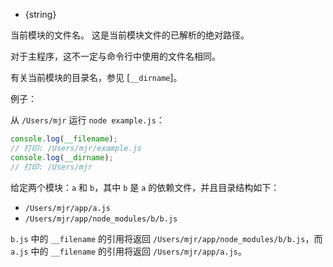<!-- YAML
added: v0.0.1
-->

<!-- type=var -->

* {string}

当前模块的文件名。
这是当前模块文件的已解析的绝对路径。

对于主程序，这不一定与命令行中使用的文件名相同。

有关当前模块的目录名，参见 [`__dirname`]。

例子：

从 `/Users/mjr` 运行 `node example.js`：

```js
console.log(__filename);
// 打印: /Users/mjr/example.js
console.log(__dirname);
// 打印: /Users/mjr
```

给定两个模块：`a` 和 `b`，其中 `b` 是 `a` 的依赖文件，并且目录结构如下：

* `/Users/mjr/app/a.js`
* `/Users/mjr/app/node_modules/b/b.js`

`b.js` 中的 `__filename` 的引用将返回 `/Users/mjr/app/node_modules/b/b.js`，而 `a.js` 中的 `__filename` 的引用将返回 `/Users/mjr/app/a.js`。



